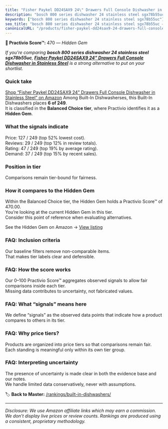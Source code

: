 ```yaml
---
title: "Fisher Paykel DD24SAX9 24\" Drawers Full Console Dishwasher in Stainless Steel"
description: "bosch 800 series dishwasher 24 stainless steel sgx78b55uc: Data-driven within Balanced Choice ranking using the Practivio Score™. Positioned by quality, value,…"
keywords: ["bosch 800 series dishwasher 24 stainless steel sgx78b55uc"]
seo_title: "bosch 800 series dishwasher 24 stainless steel sgx78b55uc — Hidden Gem Balanced Choice (2025)"
canonicalURL: "/products/fisher-paykel-dd24sax9-24-drawers-full-console-dishwasher-in-stainless-steel-B01MQGDIAR/"
---
```


**💎 Practivio Score™:** 470 — _Hidden Gem_


*If you're comparing **bosch 800 series dishwasher 24 stainless steel sgx78b55uc**, **[Fisher Paykel DD24SAX9 24" Drawers Full Console Dishwasher in Stainless Steel](https://www.amazon.com/dp/B01MQGDIAR?tag=practivio-20)** is a strong alternative to put on your shortlist.*
### Quick take
[Shop “Fisher Paykel DD24SAX9 24" Drawers Full Console Dishwasher in Stainless Steel” on Amazon](https://www.amazon.com/dp/B01MQGDIAR?tag=practivio-20)
Among Built-In Dishwasherses, this Built-In Dishwashers places **6 of 249**.  
It is classified in the **Balanced Choice tier**, where Practivio identifies it as a **Hidden Gem**.

### What the signals indicate
Price: 127 / 249 (top 52% lowest cost).  
Reviews: 29 / 249 (top 12% in review totals).  
Rating: 47 / 249 (top 19% by average rating).  
Demand: 37 / 249 (top 15% by recent sales).

### Position in tier
Comparisons remain tier-bound for fairness.

### How it compares to the Hidden Gem
Within the Balanced Choice tier, the Hidden Gem holds a Practivio Score™ of 470.00.  
You’re looking at the current Hidden Gem in this tier.  
Consider this point of reference when evaluating alternatives.  

See the Hidden Gem on Amazon → [View listing](https://www.amazon.com/dp/B01MQGDIAR?tag=practivio-20)

### FAQ: Inclusion criteria
Our baseline filters remove non-comparable items.  
That makes tier labels clear and defensible.

### FAQ: How the score works
Our 0–100 Practivio Score™ aggregates observed signals to allow fair comparisons inside each tier.  
Missing data contributes to uncertainty, not fabricated values.

### FAQ: What “signals” means here
We define “signals” as the observed data points that indicate how a product compares to others in its tier.

### FAQ: Why price tiers?
Products are organized into price tiers so that comparisons remain fair.  
Each standing is meaningful only within its own tier group.

### FAQ: Interpreting uncertainty
The presence of uncertainty is made clear in both the evidence base and our notes.  
We handle limited data conservatively, never with assumptions.


🏷️ **Back to Master:** [/rankings/built-in-dishwashers/](/rankings/built-in-dishwashers/)

---
_Disclosure: We use Amazon affiliate links which may earn a commission. We don’t display live prices or review counts. Rankings are produced using a consistent, proprietary methodology._
